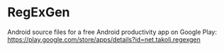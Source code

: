 RegExGen
========

Android source files for a free Android productivity app on Google Play: 
https://play.google.com/store/apps/details?id=net.takoli.regexgen
